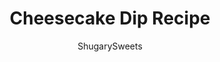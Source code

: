 ---
layout: ../../layouts/MarkdownPostLayout.astro
title: Cheesecake Dip Recipe
author: ShugarySweets
pubDate: 2019-01-15
description: "Is it a cheesecake? Is it a dip? It&#x27;s both! Cheesecake Dip brings all the taste of good cheesecake to a creamy dessert dip. Served with cookies, fruit, or Graham crackers, this recipe will rock your next dessert bar!"
image_url: https://www.shugarysweets.com/wp-content/uploads/2020/03/cheesecake-dip-facebook.jpg
tags: ["Appetizers","American"]
calories: 203
protein: 2
carbohydrates: 11
fats: 17
fiber: 0
ingredients: ["8 ounce cream cheese, softened","1/2 cup butter, softened","2 teaspoons vanilla extract","1 cup powdered sugar","1/2 cup chopped pecans"]
serves: 12
time: "10 minutes"
prepTime: "10 minutes"
instructions: ["Beat cream cheese and butter until fluffy (about 3-4 minutes). Add vanilla and powdered sugar and beat an additional 3-4 minutes. Fold in chopped pecans.","Serve with graham crackers, animal crackers, pretzels. Enjoy!"]
nutrition: ["203 calories","11 grams carbohydrates","39 milligrams cholesterol","17 grams fat","0 grams fiber","2 grams protein","9 grams saturated fat","120 grams sodium","10 grams sugar","0 grams trans fat","7 grams unsaturated fat"]
---